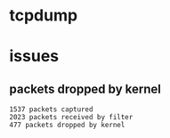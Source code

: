 tcpdump
================================

# issues
## packets dropped by kernel

```
1537 packets captured
2023 packets received by filter
477 packets dropped by kernel
```


